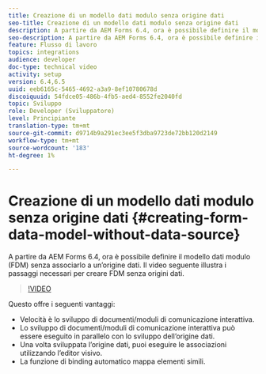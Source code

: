 ```yaml
---
title: Creazione di un modello dati modulo senza origine dati
seo-title: Creazione di un modello dati modulo senza origine dati
description: A partire da AEM Forms 6.4, ora è possibile definire il modello dati modulo (FDM) senza associarlo a un’origine dati. Il video seguente illustra i passaggi necessari per creare FDM senza origini dati.
seo-description: A partire da AEM Forms 6.4, ora è possibile definire il modello dati modulo (FDM) senza associarlo a un’origine dati. Il video seguente illustra i passaggi necessari per creare FDM senza origini dati.
feature: Flusso di lavoro
topics: integrations
audience: developer
doc-type: technical video
activity: setup
version: 6.4,6.5
uuid: eeb6165c-5465-4692-a3a9-8ef10780678d
discoiquuid: 54fdce05-486b-4fb5-aed4-8552fe2040fd
topic: Sviluppo
role: Developer (Sviluppatore)
level: Principiante
translation-type: tm+mt
source-git-commit: d9714b9a291ec3ee5f3dba9723de72bb120d2149
workflow-type: tm+mt
source-wordcount: '183'
ht-degree: 1%

---
```



# Creazione di un modello dati modulo senza origine dati {#creating-form-data-model-without-data-source}

A partire da AEM Forms 6.4, ora è possibile definire il modello dati modulo (FDM) senza associarlo a un’origine dati. Il video seguente illustra i passaggi necessari per creare FDM senza origini dati.

>[!VIDEO](https://video.tv.adobe.com/v/21414/?quality=9&learn=on)

Questo offre i seguenti vantaggi:

* Velocità è lo sviluppo di documenti/moduli di comunicazione interattiva.
* Lo sviluppo di documenti/moduli di comunicazione interattiva può essere eseguito in parallelo con lo sviluppo dell’origine dati.
* Una volta sviluppata l’origine dati, puoi eseguire le associazioni utilizzando l’editor visivo.
* La funzione di binding automatico mappa elementi simili.

